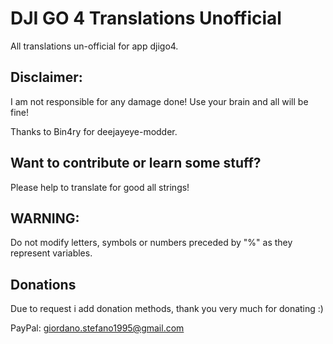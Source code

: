 # DJI GO 4 Translations Unofficial

All translations un-official for app djigo4.


## Disclaimer:


I am not responsible for any damage done! Use your brain and all will be fine!

Thanks to Bin4ry for deejayeye-modder.


## Want to contribute or learn some stuff? 


Please help to translate for good all strings!


## WARNING:


Do not modify letters, symbols or numbers preceded by "%" as they represent variables.


## Donations

Due to request i add donation methods, thank you very much for donating :)

PayPal: giordano.stefano1995@gmail.com


